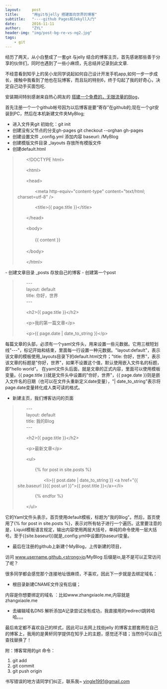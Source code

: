 ```yaml
---
layout:     post
title:      "用git与jelly 搭建面向世界的博客"
subtitle:   "----github Pages和Jekyll入门"
date:       2016-11-11
author:     "ZYL"
header-img: "img/post-bg-re-vs-ng2.jpg"
tags:
    - git
---
```


经历了两天，从小白整成了一套git 与jelly 结合的博客主页，首先感谢那些善于分享的伙伴们，同时也遇到了一些小麻烦，先总结并记录到此文章.

不经意看到知乎上的吴小龙同学说起如何自己设计开发手机app,如何一步一步成长，接触中我看到了他也在玩博客，而且玩的特别6，终于勾起了我的好奇心，决定自己动手买面包吃.

安装期间特别感谢来自热心网友的 [搭建一个免费的，无限流量的Blog](http://www.ruanyifeng.com/blog/2012/08/blogging_with_jekyll.html)，

首先注册一个一个github帐号因为以后博客是要“寄存”在github的;现在一个git安装到PC，然后在本机新建文件夹MyBlog;

- 进入文件夹git 初始化：git init
- 创建没有父节点的分支gh-pages git checkout --orghan gh-pages
- 创建设置文件 _config.yml 添加内容 baseurl: /MyBlog
- 创建模版文件目录 _layouts 存放所有模版文件
- 创建default.html 
<div>
<blockquote>

<p>　　&lt;!DOCTYPE html&gt;</p>

<p>　　&lt;html&gt;</p>

<p>　　&lt;head&gt;</p>

<p>　　　　&lt;meta http-equiv="content-type" content="text/html; charset=utf-8" /&gt;</p>

<p>　　　　&lt;title&gt;{{ page.title }}&lt;/title&gt;</p>

<p>　　&lt;/head&gt;</p>

<p>　　&lt;body&gt;<br>
 <br>
　　　　{{ content }}<br>
  <br>
　　&lt;/body&gt;</p>

<p>　　&lt;/html&gt;</p>

</blockquote>
</div>
- 创建文章目录 _posts 存放自己的博客
- 创建第一个post
<blockquote>

<p>　　---<br>
　　layout: default<br>
　　title: 你好，世界<br>
　　---</p>

<p>　　&lt;h2&gt;{{ page.title }}&lt;/h2&gt;</p>

<p>　　&lt;p&gt;我的第一篇文章&lt;/p&gt;</p>

<p>　　&lt;p&gt;{{ page.date | date_to_string }}&lt;/p&gt;</p>

</blockquote>

每篇文章的头部，必须有一个yaml文件头，用来设置一些元数据。它用三根短划线"---"，标记开始和结束，里面每一行设置一种元数据。"layout:default"，表示该文章的模板使用_layouts目录下的default.html文件；"title: 你好，世界"，表示该文章的标题是"你好，世界"，如果不设置这个值，默认使用嵌入文件名的标题，即"hello world"。
在yaml文件头后面，就是文章的正式内容，里面可以使用模板变量。{{ page.title }}就是文件头中设置的"你好，世界"，{{ page.date }}则是嵌入文件名的日期（也可以在文件头重新定义date变量），"| date_to_string"表示将page.date变量转化成人类可读的格式。

- 新建主页，我们博客访问的页面

<div>
<blockquote>
<p>　　---<br>
　　layout: default<br>
　　title: 我的Blog<br>
　　---</p>

<p>　　&lt;h2&gt;{{ page.title }}&lt;/h2&gt;</p>
<p>　　&lt;p&gt;最新文章&lt;/p&gt;</p>
<p>　　&lt;ul&gt; </p>
<p>　　　　{% for post in site.posts %}  </p>
<p>　　　　　　&lt;li&gt;{{ post.date | date_to_string }} &lt;a href="{{ site.baseurl }}{{ post.url }}"&gt;{{ post.title }}&lt;/a&gt;&lt;/li&gt;</p>
<p>　　　　{% endfor %}</p>
<p>　　&lt;/ul&gt;</p>
</blockquote>
</div>
它的Yaml文件头表示，首页使用default模板，标题为"我的Blog"。然后，首页使用了{% for post in site.posts %}，表示对所有帖子进行一个遍历。这里要注意的是，Liquid模板语言规定，输出内容使用两层大括号，单纯的命令使用一层大括号。至于{{site.baseurl}}就是_config.yml中设置的baseurl变量。

- 最后在注册的github上新建个MyBlog，上传新建的项目，

访问
www.username.github.<strong>io</strong>/MyBlog 后缀是io,是不是可以正常访问了呢？

很多同学都会感觉那个连接地址很麻烦，不喜欢，因此下一步就是去绑定域名：

- 根目录新建CNAME文件没有后缀；
 	
内容是你想要绑定的域名 ：比如www.zhangxiaole.me,内容就是zhangxiaole.me

- 去编辑域名DNS 解析添加A记录尝试没有成功，我直接用的redirect跳转哈哈。。。


最后肯定都不喜欢自己的样式，因此可以去网上找些jelly 的博客主题套用在自己的博客上，我用的是黄轩同学提供在知乎上的主题，感觉还不错；当然你可以自己查找替换了！

附：博客常用的git 命令：

1. git add
2. git commit
3. git push origin

书写错误的地方请同学们纠正，联系我~
yingle1991@gmail.com